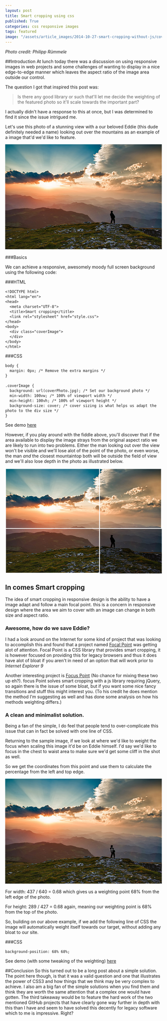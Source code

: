 ```yaml
---
layout: post
title: Smart cropping using css
published: True
categories: css responsive images
tags: featured
image: "/assets/article_images/2014-10-27-smart-cropping-without-js/coverPhoto.jpg"
---
```


*Photo credit: Philipp Rümmele*

##Introduction
At lunch today there was a discussion on using responsive images in web projects and some challenges of wanting to display in a nice edge-to-edge manner which leaves the aspect ratio of the image area outside our control.

The question I got that inspired this post was:

> Is there any good library or such that'll let me decide the weighting of the featured photo so it'll scale towards the important part?
>

I actually didn't have a response to this at once, but I was determined to find it since the issue intrigued me.

Let's use this photo of a stunning view with a our beloved Eddie (this dude definitely needed a name) looking out over the mountains as an example of a image that'd we'd like to feature.

![Say we have the following image, with a man looking out over a landscape.](/assets/article_images/2014-10-27-smart-cropping-without-js/samplePhoto.jpg)

###Basics

We can achieve a responsive, awesomely moody full screen background using the following code:

###HTML

```
<!DOCTYPE html>
<html lang="en">
<head>
  <meta charset="UTF-8">
  <title>Smart cropping</title>
  <link rel="stylesheet" href="style.css">
</head>
<body>
  <div class="coverImage">
  </div>
</body>
</html>
```

###CSS

```
body {
  margin: 0px; /* Remove the extra margins */
}

.coverImage {
  background: url(coverPhoto.jpg); /* Set our background photo */
  min-width: 100vw; /* 100% of viewport width */
  min-height: 100vh; /* 100% of viewport height */
  background-size: cover; /* cover sizing is what helps us adapt the photo to the div size */
}
```

See demo [here](http://jsfiddle.net/davidstenbeck/oqLuek11/)

However, if you play around with the fiddle above, you'll discover that if the area available to display the image strays from the original aspect ratio we are likely to run into two problems. Either the man looking out over the view won't be visible and we'll lose alot of the point of the photo, or even worse, the man *and* the closest mountaintop both will be outside the field of view and we'll also lose depth in the photo as illustrated below.

![Either type of ratio change will introduce problems.](/assets/article_images/2014-10-27-smart-cropping-without-js/samplePhoto-ratio.jpg)

## In comes Smart cropping
The idea of smart cropping in responsive design is the ability to have a image adapt and follow a main focal point. this is a concern in responsive design where the area we aim to cover with an image can change in both size and aspect ratio.

### Awesome, how do we save Eddie?

I had a look around on the Internet for some kind of project that was looking to accomplish this and found that a project named [Focal Point](https://github.com/adamdbradley/focal-point) was getting alot of attention. Focal Point is a CSS library that provides smart cropping, it is however focused on providing this for legacy browsers and thus it does have alot of bloat if you aren't in need of an option that will work prior to *Internet Explorer 9*

Another interesting project is [Focus Point](https://github.com/jonom/jquery-focuspoint) (No chance for mixing these two up eh?). focus Point solves smart cropping with a js library requiring jQuery, so again there is the issue of some bloat, but if you want some nice fancy transitions and stuff this might interest you. (To his credit he does mention the method I'm suggesting as well and has done some analysis on how his methods weighting differs.)

### A clean and minimalist solution.

Being a fan of the simple, I do feel that people tend to over-complicate this issue that can in fact be solved with one line of CSS.

Returning to the sample image, if we look at where we'd like to weight the focus when scaling this image it'd be on Eddie himself. I'd say we'd like to focus in the chest to waist area to make sure we'd get some cliff in the shot as well.

So we get the coordinates from this point and use them to calculate the percentage from the left and top edge.

![The crosshair (our weighting point) intersects at about x:437 y:289.](/assets/article_images/2014-10-27-smart-cropping-without-js/samplePhoto-crosshair.jpg)

For width: 437 / 640 = 0.68 which gives us a weighting point 68% from the left edge of the photo.

For height: 289 / 427 = 0.68 again, meaning our weighting point is 68% from the top of the photo.

So, building on our above example, if we add the following line of CSS the image will automatically weight itself towards our target, without adding any bloat to our site.

###CSS

```
background-position: 68% 68%;
```

See demo (with some tweaking of the weighting) [here](http://jsfiddle.net/davidstenbeck/u06gy3kp/)

##Conclusion
So this turned out to be a long post about a simple solution. The point here though, is that it was a valid question and one that illustrates the power of CSS3 and how things that we think may be very complex to achieve. I also am a big fan of the simple solutions when you find them and think they are worth the same attention that a complex one would have gotten. The third takeaway would be to feature the hard work of the two mentioned GitHub projects that have clearly gone way further in depth with this than I have and seem to have solved this decently for legacy software which to me is impressive. Right?